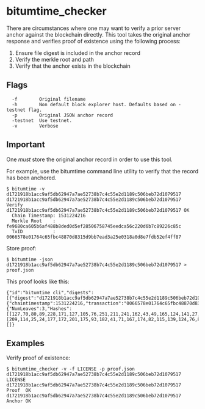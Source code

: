 bitumtime_checker
==============

There are circumstances where one may want to verify a prior server anchor
against the blockchain directly. This tool takes the original anchor response
and verifies proof of existence using the following process:
 1. Ensure file digest is included in the anchor record
 2. Verify the merkle root and path
 3. Verify that the anchor exists in the blockchain


## Flags

```
  -f		Original filename
  -h		Non default block explorer host. Defaults based on -testnet flag.
  -p		Original JSON anchor record
  -testnet	Use testnet.
  -v		Verbose
```

## Important

One *must* store the original anchor record in order to use this tool.

For example, use the bitumtime command line utility to verify that the record has
been anchored.
```
$ bitumtime -v d1721918b1acc9af5db62947a7ae52738b7c4c55e2d1189c506beb72d1079517
d1721918b1acc9af5db62947a7ae52738b7c4c55e2d1189c506beb72d1079517 Verify
d1721918b1acc9af5db62947a7ae52738b7c4c55e2d1189c506beb72d1079517 OK
  Chain Timestamp: 1531224216
  Merkle Root    : fe9680ca605b6af488b8ded0d5ef28506758745eedca56c220d6b7c89226c85c
  TxID           : 0066578e01764c65fbc48870d8315d9bb7ead3a25e0318a0d8e7fdb52ef4ff87
```

Store proof:
```
$ bitumtime -json d1721918b1acc9af5db62947a7ae52738b7c4c55e2d1189c506beb72d1079517 > proof.json
```

This proof looks like this:
```
{"id":"bitumtime cli","digests":[{"digest":"d1721918b1acc9af5db62947a7ae52738b7c4c55e2d1189c506beb72d1079517","servertimestamp":1553799600,"result":0,"chaininformation":{"chaintimestamp":1531224216,"transaction":"0066578e01764c65fbc48870d8315d9bb7ead3a25e0318a0d8e7fdb52ef4ff87","merkleroot":"fe9680ca605b6af488b8ded0d5ef28506758745eedca56c220d6b7c89226c85c","merklepath":{"NumLeaves":3,"Hashes":[[127,70,80,89,228,171,127,105,76,251,211,241,162,43,49,165,124,141,27,134,120,100,70,162,253,181,237,147,238,244,53,98],[209,114,25,24,177,172,201,175,93,182,41,71,167,174,82,115,139,124,76,85,226,209,24,156,80,107,235,114,209,7,149,23]],"Flags":"DQ=="}}}],"timestamps":[]}
```

## Examples

Verify proof of existence:
```
$ bitumtime_checker -v -f LICENSE -p proof.json                              
d1721918b1acc9af5db62947a7ae52738b7c4c55e2d1189c506beb72d1079517  LICENSE
d1721918b1acc9af5db62947a7ae52738b7c4c55e2d1189c506beb72d1079517  Proof  OK
d1721918b1acc9af5db62947a7ae52738b7c4c55e2d1189c506beb72d1079517  Anchor OK
```


